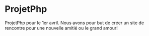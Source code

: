 # ProjetPhp
ProjetPhp pour le 1er avril. Nous avons pour but de créer un site de rencontre pour une nouvelle amitié ou le grand amour! 
